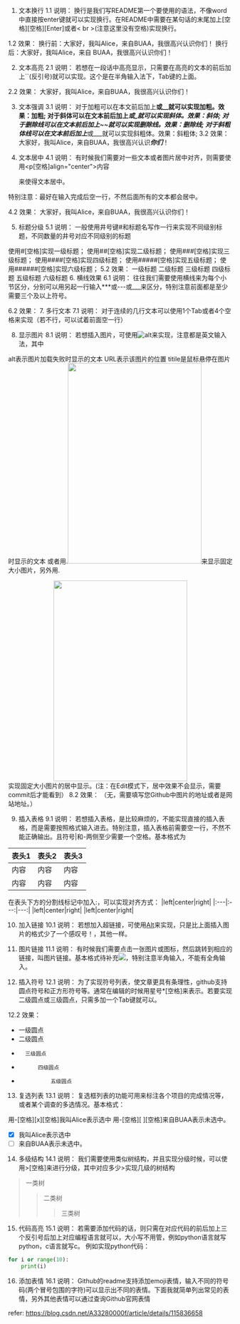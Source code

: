 

1. 文本换行
1.1 说明：
换行是我们写README第一个要使用的语法，不像word中直接按enter键就可以实现换行。在README中需要在某句话的末尾加上[空格][空格][Enter]或者< br >(注意这里没有空格)实现换行。

1.2 效果：
换行前：大家好，我叫Alice，来自BUAA，我很高兴认识你们！
换行后：大家好，我叫Alice，来自
BUAA，我很高兴认识你们！

2. 文本高亮
2.1 说明：
若想在一段话中高亮显示，只需要在高亮的文本的前后加上``(反引号)就可以实现。这个是在半角输入法下，Tab键的上面。

2.2 效果：
大家好，我叫Alice，来自BUAA，我很高兴认识你们！

3. 文本强调
3.1 说明：
对于加粗可以在本文前后加上**或__就可以实现加粗。效果：加粗;
对于斜体可以在文本前后加上*或_就可以实现斜体。效果：斜体;
对于删除线可以在文本前后加上~~就可以实现删除线。效果：删除线;
对于斜粗体线可以在文本前后加上***或___就可以实现斜粗体。效果：斜粗体;
3.2 效果：
大家好，我叫Alice，来自BUAA，我很高兴认识***你们***！

4. 文本居中
4.1 说明：
有时候我们需要对一些文本或者图片居中对齐，则需要使用<p[空格]align="center">内容</p>来使得文本居中。


特别注意：最好在输入完成后空一行，不然后面所有的文本都会居中。

4.2 效果：
大家好，我叫Alice，来自BUAA，我很高兴认识你们！

5. 标题分级
5.1 说明：
一般使用井号键#和标题名写作一行来实现不同级别标题，不同数量的井号对应不同级别的标题

使用#[空格]实现一级标题；
使用##[空格]实现二级标题；
使用###[空格]实现三级标题；
使用####[空格]实现四级标题；
使用#####[空格]实现五级标题；
使用######[空格]实现六级标题；
5.2 效果：
一级标题
二级标题
三级标题
四级标题
五级标题
六级标题
6. 横线效果
6.1 说明：
往往我们需要使用横线来为每个小节区分，分别可以用另起一行输入***或---或___来区分，特别注意前面都是至少需要三个及以上符号。

6.2 效果：
7. 多行文本
7.1 说明：
对于连续的几行文本可以使用1个Tab或者4个空格来实现（若不行，可以试着前面空一行）


8. 显示图片
8.1 说明：
若想插入图片，可使用![alt](URL "title")来实现，注意都是英文输入法，其中

alt表示图片加载失败时显示的文本
URL表示该图片的位置
titile是鼠标悬停在图片时显示的文本
或者用.<img src="URL" width="300" height="450" />来显示固定大小图片，另外用.<div align=center><img src="URL" width="300" height="450" /></div>实现固定大小图片的居中显示。(注：在Edit模式下，居中效果不会显示，需要commit后才能看到）
8.2 效果：
（无，需要填写您Github中图片的地址或者是网站地址。）

9. 插入表格
9.1 说明：
若想插入表格，是比较麻烦的，不能实现直接的插入表格，而是需要按照格式输入进去。特别注意，插入表格前需要空一行，不然不能正确输出。且符号|和-两侧至少需要一个空格。基本格式为

|表头1|表头2|表头3|
|:---|:---|:---|
|内容|内容|内容|
|内容|内容|内容|

在表头下方的分割线标记中加入:，可以实现对齐方式：
|left|center|right|
|:---|:---:|---:|
|left|center|right|
|left|center|right|


10. 加入链接
10.1 说明：
若想加入超链接，可使用[Alt](URL "title")来实现，只是比上面插入图片的格式少了一个感叹号！，其他一样。

11. 图片链接
11.1 说明：
有时候我们需要点击一张图片或图标，然后跳转到相应的链接，叫图片链接。基本格式待补充[![](图片地址)](链接网址)，特别注意半角输入，不能有全角输入。

12. 插入符号
12.1 说明：
为了实现符号列表，使文章更具有条理性，github支持圆点符号和正方形符号等。通常在编辑的时候用星号*[空格]来表示。若要实现二级圆点或三级圆点，只需多加一个Tab键就可以。

12.2 效果：
* 一级圆点
*   二级圆点
*       三级圆点
*           四级圆点
*               五级圆点
13. 复选列表
13.1 说明：
复选框列表的功能可用来标注各个项目的完成情况等，或者某个调查的多选情况。基本格式：

用-[空格][x][空格]我叫Alice表示选中
用-[空格][ ][空格]来自BUAA表示未选中。

- [x] 我叫Alice表示选中
- [ ] 来自BUAA表示未选中。

14. 多级结构
14.1 说明：
我们需要使用类似树结构，并且实现分级时候，可以使用>[空格]来进行分级，其中对应多少>实现几级的树结构

> 一类树
>> 二类树
>>> 三类树

15. 代码高亮
15.1 说明：
若需要添加代码的话，则只需在对应代码的前后加上三个反引号后加上对应编程语言就可以，大小写不用管，例如python语言就写python，c语言就写c。
例如实现python代码：

```python
for i or range(10):
    print(i)
```

16. 添加表情
16.1 说明：
Github的readme支持添加emoji表情，输入不同的符号码(两个冒号包围的字符)可以显示出不同的表情。下面我就简单列出常见的表情，另外其他表情可以通过查询Github官网表情



refer:  https://blog.csdn.net/A33280000f/article/details/115836658